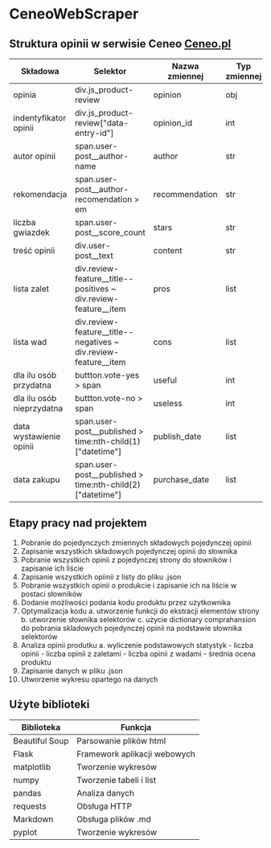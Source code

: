 # CeneoWebScraper


## Struktura opinii w serwisie Ceneo [Ceneo.pl](https://www.ceneo.pl/)

|Składowa|Selektor|Nazwa zmiennej|Typ zmiennej|
|--------|--------|--------------|------------|
|opinia|div.js_product-review|opinion|obj|
|indentyfikator opinii|div.js_product-review["data-entry-id"\]|opinion_id|int|
|autor opinii|span.user-post__author-name|author|str|
|rekomendacja|span.user-post__author-recomendation > em|recommendation|str|
|liczba gwiazdek|span.user-post__score_count|stars|str|
|treść opinii|div.user-post__text|content|str|
|lista zalet|div.review-feature__title--positives ~ div.review-feature__item|pros|list|
|lista wad|div.review-feature__title--negatives ~ div.review-feature__item|cons|list|
|dla ilu osób przydatna|buttton.vote-yes > span|useful|int|
|dla ilu osób nieprzydatna|buttton.vote-no > span|useless|int|
|data wystawienie opinii|span.user-post__published > time:nth-child(1)["datetime"]|publish_date|list|
|data zakupu|span.user-post__published > time:nth-child(2)["datetime"]|purchase_date|list|

## Etapy pracy nad projektem
1. Pobranie do pojedynczych zmiennych składowych pojedynczej opinii
2. Zapisanie wszystkich składowych pojedynczej opinii do słownika
3. Pobranie wszystkich opinii z pojedynczej strony do słowników i zapisanie ich liście
4. Zapisanie wszystkich opiinii z listy do pliku .json
5. Pobranie wszystkich opinii o produkcie i zapisanie ich na liście w postaci słowników
6. Dodanie możliwości podania kodu produktu przez użytkownika
7. Optymalizacja kodu
    a. utworzenie funkcji do ekstracji elementów strony
    b. utworzenie słownika selektorów
    c. użycie dictionary comprahansion do pobrania skladowych pojedynczej opinii na podstawie słownika selektorów
8. Analiza opinii produtku
    a. wyliczenie podstawowych statystyk 
        - liczba opinii
        - liczba opinii z zaletami 
        - liczba opinii z wadami
        - średnia ocena produktu
9. Zapisanie danych w pliku .json
10. Utworzenie wykresu opartego na danych



## Użyte biblioteki
|Biblioteka|Funkcja|
|----------|------------------|
|Beautiful Soup|Parsowanie plików html|
|Flask|Framework aplikacji webowych|
|matplotlib|Tworzenie wykresów|
|numpy|Tworzenie tabeli i list|
|pandas|Analiza  danych|
|requests|Obsługa HTTP |
|Markdown|Obsługa plików .md|
|pyplot|Tworzenie wykresów|